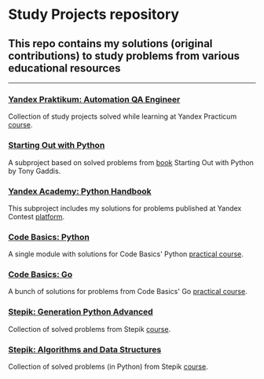 # Study Projects repository
## This repo contains my solutions  (original contributions) to study problems from various educational resources
***
### [Yandex Praktikum: Automation QA Engineer](https://github.com/AlexeyKuzko/study_projects/tree/main/ya_praktikum_aqa_projects)
Collection of study projects solved while learning at Yandex Practicum [course](https://practicum.yandex.ru/qa-automation-engineer-python/).
### [Starting Out with Python](https://github.com/AlexeyKuzko/study_projects/tree/main/sow_python_problems)
A subproject based on solved problems from [book](https://www.pearson.com/en-us/subject-catalog/p/starting-out-with-python/P200000003356/9780136912330) Starting Out with Python by Tony Gaddis.
### [Yandex Academy: Python Handbook](https://github.com/AlexeyKuzko/study_projects/tree/main/ya_academy_contest_problems)
This subproject includes my solutions for problems published at Yandex Contest [platform](https://education.yandex.ru/handbook/python).
### [Code Basics: Python](https://github.com/AlexeyKuzko/study_projects/tree/main/code_basics_python)
A single module with solutions for Code Basics' Python [practical course](https://code-basics.com/languages/python).
### [Code Basics: Go](https://code-basics.com/ru/languages/go)
A bunch of solutions for problems from Code Basics' Go [practical course](https://code-basics.com/languages/go).
### [Stepik: Generation Python Advanced](https://github.com/AlexeyKuzko/study_projects/tree/main/stepik_generation_py_advanced)
Collection of solved problems from Stepik [course](https://stepik.org/course/68343).
### [Stepik: Algorithms and Data Structures](https://github.com/AlexeyKuzko/study_projects/tree/main/stepik_algorithms_data_structures)
Collection of solved problems (in Python) from Stepik [course](https://stepik.org/course/181477).